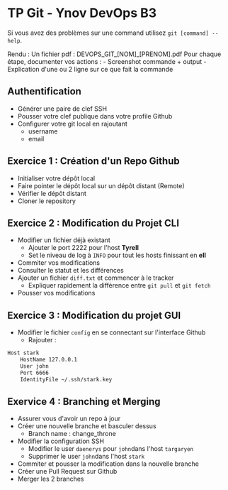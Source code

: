 # TP Git - Ynov DevOps B3

Si vous avez des problèmes sur une command utilisez `git [command] --help`.

Rendu : Un fichier pdf : DEVOPS_GIT_[NOM]\_[PRENOM].pdf
        Pour chaque étape, documenter vos actions : 
        - Screenshot commande + output
        - Explication d'une ou 2 ligne sur ce que fait la commande

## Authentification

- Générer une paire de clef SSH
- Pousser votre clef publique dans votre profile Github
- Configurer votre git local en rajoutant
  - username
  - email  

## Exercice 1 : Création d'un Repo Github

- Initialiser votre dépôt local
- Faire pointer le dépôt local sur un dépôt distant (Remote)
- Vérifier le dépôt distant
- Cloner le repository

## Exercice 2 : Modification du Projet CLI

- Modifier un fichier déjà existant
  - Ajouter le port 2222 pour l'host **Tyrell**
  - Set le niveau de log à `INFO` pour tout les hosts finissant en **ell**
- Commiter vos modifications
- Consulter le statut et les différences
- Ajouter un fichier `diff.txt` et commencer à le tracker
  - Expliquer rapidement la différence entre `git pull` et `git fetch`
- Pousser vos modifications

## Exercice 3 : Modification du projet GUI

- Modifier le fichier `config` en se connectant sur l'interface Github
  - Rajouter :
```sh
Host stark
    HostName 127.0.0.1
    User john
    Port 6666
    IdentityFile ~/.ssh/stark.key
```

## Exervice 4 : Branching et Merging

- Assurer vous d'avoir un repo à jour
- Créer une nouvelle branche et basculer dessus
  - Branch name : change_throne 
- Modifier la configuration SSH 
  -  Modifier le user `daenerys` pour `john`dans l'host `targaryen`
  -  Supprimer le user `john`dans l'host `stark`
-  Commiter et pousser la modification dans la nouvelle branche
-  Créer une Pull Request sur Github
-  Merger les 2 branches
  
